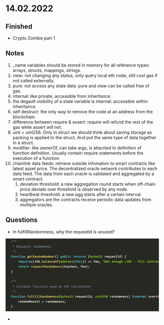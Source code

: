 # 14.02.2022

## Finished

- Crypto Zombie part 1

## Notes

1. _name variables should be stored in memory for all reference types: arrays, structs, mappings, strings.
2. view: not changing any status, only query local eth node, still cost gas if not called externally.
3. pure: not access any state data. pure and view can be called free of gas.
4. internal: like private, accessible from inheritance.
5. the degault visibility of a state variable is internal: accessible within inheritance.
6. self destruct: the only way to remove the code at an address from the blockchain.
7. difference between require & assert: require will refund the rest of the gas while assert will not.
8. uint = uint256. Only in struct we should think about saving storage as packing is applied to the struct. And put the same type of data together in a struct.
9. modifier: like ownerOf, can take args, is attached to definition of function definition. Usually contain require statements before the execution of a function.
10. chainlink data feeds: retrieve outside infomation to smart contracts like latest asset price. The decentralized oracle network contributes to each data feed. The data from each oracle is validated and aggregated by a smart contract.
    1.  deviation threshold: a new aggregation round starts when off-chain price deviate over threshold is observed by any node.
    2.  heartbeat threshold: a new agg starts after a certain interval.
    3.  aggregators are the contracts receive periodic data updates from multiple oracles.

## Questions

- In fulfillRandomness, why the requestId is unused?

![blockchain](./rand.png)

- 

